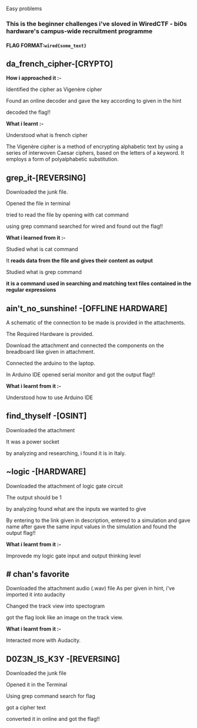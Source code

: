 Easy problems
### This is the beginner challenges i've sloved in WiredCTF - bi0s hardware's campus-wide recruitment programme

#### FLAG FORMAT:`wired{some_text}`
## da_french_cipher-[CRYPTO]
**How i approached it :-**

Identified the cipher as Vigenère cipher 

Found an online  decoder and gave the key according to given in the hint

decoded the flag!!

**What i learnt :-**

Understood what is french cipher 

The Vigenère cipher is a method of encrypting alphabetic text by using a series of interwoven Caesar ciphers, based on the letters of a keyword. It employs a form of polyalphabetic substitution.

##  grep_it-[REVERSING]

Downloaded the junk file.

Opened the file in terminal

tried to read the file by opening with cat command

using grep command searched for wired and found out the flag!!

**What i learned from it :-**

Studied what is cat command 

It **reads data from the file and gives their content as output**

Studied what is grep command

**it is a command used in searching and matching text files contained in the regular expressions**

##  ain't_no_sunshine! -[OFFLINE HARDWARE]

A schematic of the connection to be made is provided in the attachments. 

The Required Hardware is provided.

Download the attachment and connected the components on the breadboard like given in attachment.

Connected the arduino to the laptop.

In Arduino IDE opened serial monitor and got the output flag!!

**What i learnt from it :-** 

Understood how to use Arduino IDE

##  find_thyself -[OSINT]

Downloaded the attachment

It was a power socket

by analyzing and researching, i found it is in Italy.

##  ~logic -[HARDWARE]
Downloaded the attachment of logic gate circuit

The output should be 1 

by analyzing found what are the inputs we wanted to give

By entering to the link given in description, entered to a simulation and gave name
after gave the same input values in the simulation and found the output flag!!

**What i learnt from it :-**

Improvede my logic gate input and output thinking level

## # chan's favorite
Downloaded the attachment audio (.wav) file
As per given in hint, i've imported it into audacity

Changed the track view into spectogram

got the flag look like an image on the track view.

**What i learnt from it :-** 

Interacted more with Audacity.

##  D0Z3N_IS_K3Y -[REVERSING]

Downloaded the junk file

Opened it in the Terminal

Using grep command search for flag

got a cipher text 

converted it in online and got the flag!!
